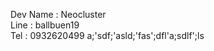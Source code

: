 Dev Name    : Neocluster <br/>
Line        : ballbuen19 <br/>
Tel         : 0932620499
a;'sdf;'asld;'fas';dfl'a;sdlf';ls
